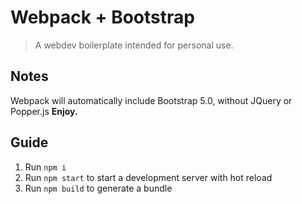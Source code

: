 # Webpack + Bootstrap
> A webdev boilerplate intended for personal use.

## Notes
Webpack will automatically include Bootstrap 5.0, without JQuery or Popper.js
**Enjoy.**

## Guide
1. Run `npm i`
2. Run `npm start` to start a development server with hot reload
3. Run `npm build` to generate a bundle
